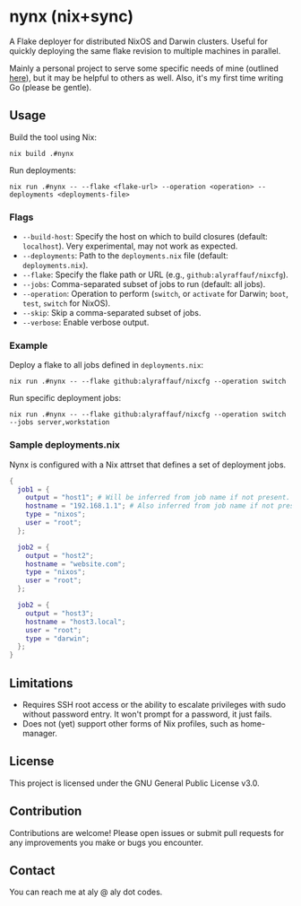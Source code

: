 # nynx (nix+sync)

A Flake deployer for distributed NixOS and Darwin clusters. Useful for quickly deploying the same flake revision to multiple machines in parallel.

Mainly a personal project to serve some specific needs of mine (outlined [here](https://aly.codes/blog/2025-05-19-mildly-better-flake-deployments/)), but it may be helpful to others as well. Also, it's my first time writing Go (please be gentle).

## Usage

Build the tool using Nix:

```
nix build .#nynx
```

Run deployments:

```
nix run .#nynx -- --flake <flake-url> --operation <operation> --deployments <deployments-file>
```

### Flags

- `--build-host`: Specify the host on which to build closures (default: `localhost`). Very experimental, may not work as expected.
- `--deployments`: Path to the `deployments.nix` file (default: `deployments.nix`).
- `--flake`: Specify the flake path or URL (e.g., `github:alyraffauf/nixcfg`).
- `--jobs`: Comma-separated subset of jobs to run (default: all jobs).
- `--operation`: Operation to perform (`switch`, or `activate` for Darwin; `boot`, `test`, `switch` for NixOS).
- `--skip`: Skip a comma-separated subset of jobs.
- `--verbose`: Enable verbose output.

### Example

Deploy a flake to all jobs defined in `deployments.nix`:

```
nix run .#nynx -- --flake github:alyraffauf/nixcfg --operation switch
```

Run specific deployment jobs:

```
nix run .#nynx -- --flake github:alyraffauf/nixcfg --operation switch --jobs server,workstation
```

### Sample deployments.nix

Nynx is configured with a Nix attrset that defines a set of deployment jobs.

```nix
{
  job1 = {
    output = "host1"; # Will be inferred from job name if not present.
    hostname = "192.168.1.1"; # Also inferred from job name if not present.
    type = "nixos";
    user = "root";
  };

  job2 = {
    output = "host2";
    hostname = "website.com";
    type = "nixos";
    user = "root";
  };

  job2 = {
    output = "host3";
    hostname = "host3.local";
    user = "root";
    type = "darwin";
  };
}
```

## Limitations

- Requires SSH root access or the ability to escalate privileges with sudo without password entry. It won't prompt for a password, it just fails.
- Does not (yet) support other forms of Nix profiles, such as home-manager.

## License

This project is licensed under the GNU General Public License v3.0.

## Contribution

Contributions are welcome! Please open issues or submit pull requests for any improvements you make or bugs you encounter.

## Contact

You can reach me at aly @ aly dot codes.
